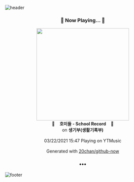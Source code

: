 ![header](https://capsule-render.vercel.app/api?type=wave&height=170&section=header&text=Hi.%20I'm%20SHIFT&fontColor=090707&fontAlignX=45&fontAlignY=65&fontSize=100)

<h3 align="center">🎵 Now Playing... 🎵</h3>
<p align="center">
  <a href="https://music.youtube.com/watch?v=5H8Yt46pTXk">
    <img width="300" src="https://lh3.googleusercontent.com/tg3ziUahOHogshdiCuLUNNLqWoIMIPCrxXLDQSEZOoYdiSC4UVBapuCDxH4xRHIlELvlR-tmxzw7B9sKXA">
  </a>
  <br>
  🎵&nbsp&nbsp&nbsp <b>호미들 - School Record</b> &nbsp&nbsp&nbsp🎵
  <br>
  on <b>생기부(생활기록부)</b>
  
  <br />
  <br />
  03/22/2021 15:47 Playing on YTMusic
  <br />
  <br />
  Generated with <a href="https://github.com/20chan/github-now">20chan/github-now</a>
</p>

<h3 align="center">•••</h3>

![footer](https://capsule-render.vercel.app/api?type=wave&height=150&section=footer)
